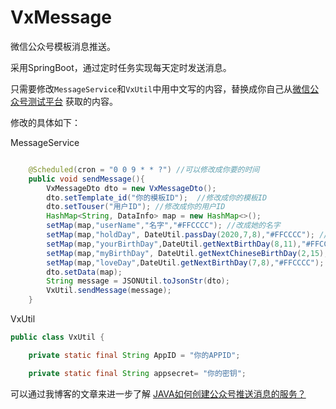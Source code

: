 # VxMessage
微信公众号模板消息推送。

采用SpringBoot，通过定时任务实现每天定时发送消息。

只需要修改`MessageService`和`VxUtil`中用中文写的内容，替换成你自己从[微信公众号测试平台](https://mp.weixin.qq.com/debug/cgi-bin/sandboxinfo?action=showinfo&t=sandbox/index)
获取的内容。

修改的具体如下：

MessageService
```java

    @Scheduled(cron = "0 0 9 * * ?") //可以修改成你要的时间
    public void sendMessage(){
        VxMessageDto dto = new VxMessageDto();
        dto.setTemplate_id("你的模板ID");  //修改成你的模板ID
        dto.setTouser("用户ID"); //修改成你的用户ID
        HashMap<String, DataInfo> map = new HashMap<>();
        setMap(map,"userName","名字","#FFCCCC"); //改成她的名字
        setMap(map,"holdDay", DateUtil.passDay(2020,7,8),"#FFCCCC"); //改成你在一起的时间
        setMap(map,"yourBirthDay",DateUtil.getNextBirthDay(8,11),"#FFCCCC"); //改成她的生日
        setMap(map,"myBirthDay", DateUtil.getNextChineseBirthDay(2,15),"#FFCCCC"); //改成你的生日
        setMap(map,"loveDay",DateUtil.getNextBirthDay(7,8),"#FFCCCC"); //改成你在一起的时间
        dto.setData(map);
        String message = JSONUtil.toJsonStr(dto);
        VxUtil.sendMessage(message);
    }
```

VxUtil
```java
public class VxUtil {

    private static final String AppID = "你的APPID";

    private static final String appsecret= "你的密钥";
```




可以通过我博客的文章来进一步了解
[JAVA如何创建公众号推送消息的服务？](http://sqdpt.top/#/blog?id=150)

